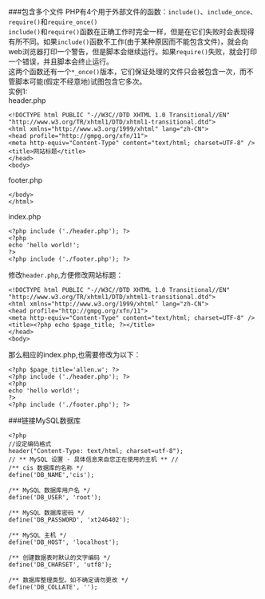 ###包含多个文件
PHP有4个用于外部文件的函数：`include()`、`include_once`、`require()`和`require_once()`    
`include()`和`require()`函数在正确工作时完全一样，但是在它们失败时会表现得有所不同。如果`include()`函数不工作(由于某种原因而不能包含文件)，就会向web浏览器打印一个警告，但是脚本会继续运行。如果`require()`失败，就会打印一个错误，并且脚本会终止运行。   
这两个函数还有一个`*_once()`版本，它们保证处理的文件只会被包含一次，而不管脚本可能(假定不经意地)试图包含它多次。   
实例1:    
header.php

    <!DOCTYPE html PUBLIC "-//W3C//DTD XHTML 1.0 Transitional//EN" "http://www.w3.org/TR/xhtml1/DTD/xhtml1-transitional.dtd">
    <html xmlns="http://www.w3.org/1999/xhtml" lang="zh-CN">
    <head profile="http://gmpg.org/xfn/11">
    <meta http-equiv="Content-Type" content="text/html; charset=UTF-8" />
    <title>网站标题</title>
    </head>
    <body>

footer.php

    </body>
    </html>

index.php

    <?php include ('./header.php'); ?>
    <?php
    echo 'hello world!';
    ?>
    <?php include ('./footer.php'); ?>

修改`header.php`,方便修改网站标题：

    <!DOCTYPE html PUBLIC "-//W3C//DTD XHTML 1.0 Transitional//EN" "http://www.w3.org/TR/xhtml1/DTD/xhtml1-transitional.dtd">
    <html xmlns="http://www.w3.org/1999/xhtml" lang="zh-CN">
    <head profile="http://gmpg.org/xfn/11">
    <meta http-equiv="Content-Type" content="text/html; charset=UTF-8" />
    <title><?php echo $page_title; ?></title>
    </head>
    <body>

那么相应的index.php,也需要修改为以下：

    <?php $page_title='allen.w'; ?>
    <?php include ('./header.php'); ?>
    <?php
    echo 'hello world!';
    ?>
    <?php include ('./footer.php'); ?>

###链接MySQL数据库

    <?php
    //设定编码格式
    header("Content-Type: text/html; charset=utf-8");
    // ** MySQL 设置 - 具体信息来自您正在使用的主机 ** //
    /** cis 数据库的名称 */
    define('DB_NAME','cis');
    
    /** MySQL 数据库用户名 */
    define('DB_USER', 'root');
    
    /** MySQL 数据库密码 */
    define('DB_PASSWORD', 'xt246402');
    
    /** MySQL 主机 */
    define('DB_HOST', 'localhost');
    
    /** 创建数据表时默认的文字编码 */
    define('DB_CHARSET', 'utf8');
    
    /** 数据库整理类型。如不确定请勿更改 */
    define('DB_COLLATE', '');

